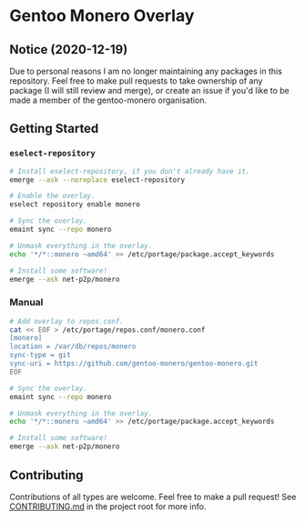 # Gentoo Monero Overlay

## Notice (2020-12-19)

Due to personal reasons I am no longer maintaining any packages in this repository.
Feel free to make pull requests to take ownership of any package (I will still review and merge), or create an issue if you'd like to be made a member of the gentoo-monero organisation.

## Getting Started

### `eselect-repository`

```bash
# Install eselect-repository, if you don't already have it.
emerge --ask --noreplace eselect-repository

# Enable the overlay.
eselect repository enable monero

# Sync the overlay.
emaint sync --repo monero

# Unmask everything in the overlay.
echo '*/*::monero ~amd64' >> /etc/portage/package.accept_keywords

# Install some software!
emerge --ask net-p2p/monero
```

### Manual

```bash
# Add overlay to repos.conf.
cat << EOF > /etc/portage/repos.conf/monero.conf
[monero]
location = /var/db/repos/monero
sync-type = git
sync-uri = https://github.com/gentoo-monero/gentoo-monero.git
EOF

# Sync the overlay.
emaint sync --repo monero

# Unmask everything in the overlay.
echo '*/*::monero ~amd64' >> /etc/portage/package.accept_keywords

# Install some software!
emerge --ask net-p2p/monero
```

## Contributing

Contributions of all types are welcome.
Feel free to make a pull request!
See [CONTRIBUTING.md](CONTRIBUTING.md) in the project root for more info.
